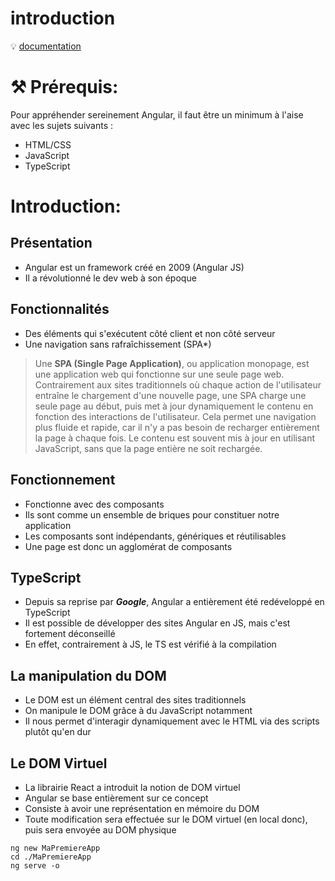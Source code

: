# introduction

💡 [documentation](https://angular.fr/)

# ⚒️ Prérequis:

Pour appréhender sereinement Angular, il faut être un minimum à l'aise avec les sujets suivants :

- HTML/CSS
- JavaScript
- TypeScript

# Introduction:

## Présentation

- Angular est un framework créé en 2009 (Angular JS)
- Il a révolutionné le dev web à son époque

## Fonctionnalités

- Des éléments qui s'exécutent côté client et non côté serveur
- Une navigation sans rafraîchissement (SPA*)

> Une **SPA (Single Page Application)**, ou application monopage, est une application web qui fonctionne sur une seule page web. Contrairement aux sites traditionnels où chaque action de l'utilisateur entraîne le chargement d'une nouvelle page, une SPA charge une seule page au début, puis met à jour dynamiquement le contenu en fonction des interactions de l'utilisateur. Cela permet une navigation plus fluide et rapide, car il n'y a pas besoin de recharger entièrement la page à chaque fois. Le contenu est souvent mis à jour en utilisant JavaScript, sans que la page entière ne soit rechargée.
> 

## Fonctionnement

- Fonctionne avec des composants
- Ils sont comme un ensemble de briques pour constituer notre application
- Les composants sont indépendants, génériques et réutilisables
- Une page est donc un agglomérat de composants

## TypeScript

- Depuis sa reprise par ***Google***, Angular a entièrement été redéveloppé en TypeScript
- Il est possible de développer des sites Angular en JS, mais c'est fortement déconseillé
- En effet, contrairement à JS, le TS est vérifié à la compilation

## La manipulation du DOM

- Le DOM est un élément central des sites traditionnels
- On manipule le DOM grâce à du JavaScript notamment
- Il nous permet d'interagir dynamiquement avec le HTML via des scripts plutôt qu'en dur

## Le DOM Virtuel

- La librairie React a introduit la notion de DOM virtuel
- Angular se base entièrement sur ce concept
- Consiste à avoir une représentation en mémoire du DOM
- Toute modification sera effectuée sur le DOM virtuel (en local donc), puis sera envoyée au DOM physique

```tsx
ng new MaPremiereApp
cd ./MaPremiereApp
ng serve -o
```